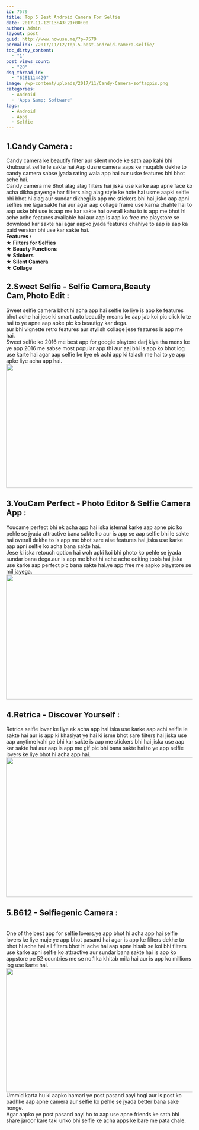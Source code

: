 ```yaml
---
id: 7579
title: Top 5 Best Android Camera For Selfie
date: 2017-11-12T13:43:21+00:00
author: Admin
layout: post
guid: http://www.nowuse.me/?p=7579
permalink: /2017/11/12/top-5-best-android-camera-selfie/
tdc_dirty_content:
  - "1"
post_views_count:
  - "20"
dsq_thread_id:
  - "6281114429"
image: /wp-content/uploads/2017/11/Candy-Camera-softappis.png
categories:
  - Android
  - 'Apps &amp; Software'
tags:
  - Android
  - Apps
  - Selfie
---
```

<div>
<h2><b>1.Candy Camera :</b>
<b>
</b></h2>
<div>Candy camera ke beautify filter aur silent mode ke sath aap kahi bhi khubsurat selfie le sakte hai.Aap dusre camera aaps ke muqable dekhe to candy camera sabse jyada rating wala app hai aur uske features bhi bhot ache hai.</div>
<div></div>
<div>Candy camera me Bhot alag alag filters hai jiska use karke aap apne face ko acha dikha payenge har filters alag alag style ke hote hai usme aapki selfie bhi bhot hi alag aur sundar dikhegi.is app me stickers bhi hai jisko aap apni selfies me laga sakte hai aur agar aap collage frame use karna chahte hai to aap uske bhi use is aap me kar sakte hai overall kahu to is app me bhot hi ache ache features available hai aur aap is aap ko free me playstore se download kar sakte hai agar aapko jyada features chahiye to aap is aap ka paid version bhi use kar sakte hai.</div>
<div></div>
<div><b>Features :</b></div>
<div></div>
<div><b>★ Filters for Selfies</b></div>
<div><b>★ Beauty Functions</b></div>
<div><b>★ Stickers</b></div>
<div><b>★ Silent Camera</b></div>
<div><b>★ Collage</b><b>
</b></div>
<div></div>
<h2><b>2.Sweet Selfie - Selfie Camera,Beauty Cam,Photo Edit :</b>
<b>
</b></h2>
<div>Sweet selfie camera bhot hi acha app hai selfie ke liye is app ke features bhot ache hai jese ki smart auto beautify means ke aap jab koi pic click krte hai to ye apne aap apke pic ko beautigy kar dega.</div>
<div>aur bhi vignette retro features aur stylish collage jese features is app me hai.</div>
<div></div>
<div>Sweet selfie ko 2016 me best app for google playtore darj kiya tha mens ke ye app 2016 me sabse most popular app thi aur aaj bhi is app ko bhot log use karte hai agar aap selfie ke liye ek achi app ki talash me hai to ye app apke liye acha app hai.</div>
<div></div>
<div class="separator"><a href="https://4.bp.blogspot.com/-JvUpMxZ53n4/Wd0DpUtpTAI/AAAAAAAADIY/RZdq_eXlPE8z9r09pQv5h8OvvcPLFxkcwCLcBGAs/s1600/Sweet-Selfie-1024x541-min%2B%25281%2529.png"><img class="aligncenter" src="https://4.bp.blogspot.com/-JvUpMxZ53n4/Wd0DpUtpTAI/AAAAAAAADIY/RZdq_eXlPE8z9r09pQv5h8OvvcPLFxkcwCLcBGAs/s640/Sweet-Selfie-1024x541-min%2B%25281%2529.png" width="640" height="334" border="0" data-original-height="541" data-original-width="1024" /></a></div>
<div class="separator"></div>
<div></div>
<h2><b>3.YouCam Perfect - Photo Editor &amp; Selfie Camera App :</b>
<b>
</b></h2>
<div>Youcame perfect bhi ek acha app hai iska istemal karke aap apne pic ko pehle se jyada attractive bana sakte ho aur is app se aap selfie bhi le sakte hai overall dekhe to is app me bhot sare aise features hai jiska use karke aap apni selfie ko acha bana sakte hai.</div>
<div></div>
<div>Jese ki iska retouch option hai woh apki koi bhi photo ko pehle se jyada sundar bana dega.aur is app me bhot hi ache ache editing tools hai jiska use karke aap perfect pic bana sakte hai.ye app free me aapko playstore se mil jayega.</div>
<div></div>
<div class="separator"><a href="https://2.bp.blogspot.com/-Ot0OplYnQVs/Wd0FE09VdEI/AAAAAAAADIo/UNLOIm71xtcz_HZbEGu5R1t3cDwY5KVUQCLcBGAs/s1600/YouCam-Perfect-Selfie-Cam-app-for-android-min%2B%25281%2529.png"><img class="aligncenter" src="https://2.bp.blogspot.com/-Ot0OplYnQVs/Wd0FE09VdEI/AAAAAAAADIo/UNLOIm71xtcz_HZbEGu5R1t3cDwY5KVUQCLcBGAs/s640/YouCam-Perfect-Selfie-Cam-app-for-android-min%2B%25281%2529.png" width="640" height="336" border="0" data-original-height="392" data-original-width="745" /></a></div>
<div class="separator"></div>
<div class="separator"></div>
<h2><b>4.Retrica - Discover Yourself :</b>
<b>
</b></h2>
<div>Retrica selfie lover ke liye ek acha app hai iska use karke aap achi selfie le sakte hai aur is app ki khasiyat ye hai ki isme bhot sare filters hai jiska use aap anytime kahi pe bhi kar sakte is aap me stickers bhi hai jiska use aap kar sakte hai aur aap is app me gif pic bhi bana sakte hai to ye app selfie lovers ke liye bhot hi acha app hai.</div>
<div></div>
<div class="separator"><a href="https://3.bp.blogspot.com/-1gw1HECCrEQ/Wd0DJZi6UTI/AAAAAAAADIU/Elp3ipC-fUAtCHUVT2fgNsegCWD_CIYzACLcBGAs/s1600/Retrica-e1422346581676-min-min%2B%25281%2529.png"><img class="aligncenter" src="https://3.bp.blogspot.com/-1gw1HECCrEQ/Wd0DJZi6UTI/AAAAAAAADIU/Elp3ipC-fUAtCHUVT2fgNsegCWD_CIYzACLcBGAs/s640/Retrica-e1422346581676-min-min%2B%25281%2529.png" width="640" height="376" border="0" data-original-height="412" data-original-width="700" /></a></div>
<div class="separator"></div>
<h2 class="separator"><b>5.B612 - Selfiegenic Camera :</b></h2>
<div class="separator"><b> </b></div>
<div class="separator">One of the best app for selfie lovers.ye app bhot hi acha app hai selfie lovers ke liye muje ye app bhot pasand hai agar is app ke filters dekhe to bhot hi ache hai all filters bhot hi ache hai aap apne hisab se koi bhi filters use karke apni selfie ko attractive aur sundar bana sakte hai is app ko appstore pe 52 countries me se no.1 ka khitab mila hai aur is app ko millions log use karte hai.</div>
<div class="separator"></div>
<div class="separator"><a href="https://1.bp.blogspot.com/-Fa4WaJUhyZI/WY2Zab2JwVI/AAAAAAAAC3Q/o6P1b-qA1CABdn65JwaoF98DCBncfUelACLcBGAs/s1600/Screen-Shot-2017-01-05-at-1.13.31-AM-620x329-min.png"><img class="aligncenter" title="B612 - Selfiegenic Camera" src="https://1.bp.blogspot.com/-Fa4WaJUhyZI/WY2Zab2JwVI/AAAAAAAAC3Q/o6P1b-qA1CABdn65JwaoF98DCBncfUelACLcBGAs/s640/Screen-Shot-2017-01-05-at-1.13.31-AM-620x329-min.png" alt="" width="640" height="334" border="0" data-original-height="329" data-original-width="620" /></a></div>
<div class="separator">Ummid karta hu ki aapko hamari ye post pasand aayi hogi aur is post ko padhke aap apne camera aur selfie ko pehle se jyada better bana sake honge.</div>
<div class="separator"></div>
<div class="separator">Agar aapko ye post pasand aayi ho to aap use apne friends ke sath bhi share jaroor kare taki unko bhi selfie ke acha apps ke bare me pata chale.</div>
</div>
<div></div>